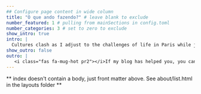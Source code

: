 ```yaml
---
## Configure page content in wide column
title: "O que ando fazendo?" # leave blank to exclude
number_featured: 1 # pulling from mainSections in config.toml
number_categories: 3 # set to zero to exclude
show_intro: true
intro: |
  Cultures clash as I adjust to the challenges of life in Paris while juggling my career, new friendships, and love life. Here is how to catch up with me lately!
show_outro: false
outro: |
   <i class="fas fa-mug-hot pr2"></i>If my blog has helped you, you can [buy me a coffee](https://ko-fi.com/)!
---
```


** index doesn't contain a body, just front matter above.
See about/list.html in the layouts folder **
